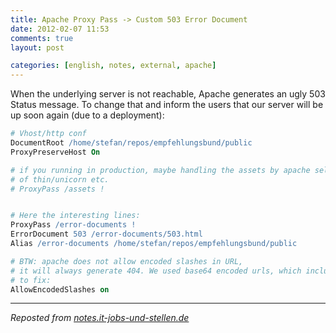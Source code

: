 ```yaml
---
title: Apache Proxy Pass -> Custom 503 Error Document
date: 2012-02-07 11:53
comments: true
layout: post

categories: [english, notes, external, apache]
---
```

When the underlying server is not reachable, Apache generates an ugly 503 Status message. To change that and inform the users that our server will be up soon again (due to a deployment):
<!-- more -->


```apache
# Vhost/http conf
DocumentRoot /home/stefan/repos/empfehlungsbund/public
ProxyPreserveHost On

# if you running in production, maybe handling the assets by apache self, instead
# of thin/unicorn etc.
# ProxyPass /assets !


# Here the interesting lines:
ProxyPass /error-documents !
ErrorDocument 503 /error-documents/503.html
Alias /error-documents /home/stefan/repos/empfehlungsbund/public

# BTW: apache does not allow encoded slashes in URL,
# it will always generate 404. We used base64 encoded urls, which included this problem,
# to fix:
AllowEncodedSlashes on
```


---
<i>Reposted from <a href='http://notes.it-jobs-und-stellen.de/notes/40' rel='canonical'>notes.it-jobs-und-stellen.de</a></i>
